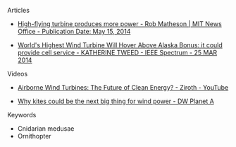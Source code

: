 Articles

* [High-flying turbine produces more power - Rob Matheson | MIT News Office - Publication Date: May 15, 2014](https://news.mit.edu/2014/high-flying-turbine-produces-more-power-0515)

* [World's Highest Wind Turbine Will Hover Above Alaska Bonus: it could provide cell service - KATHERINE TWEED - IEEE Spectrum - 25 MAR 2014](https://spectrum.ieee.org/first-commercial-floating-wind-turbine-hovers-above-alaska)

Videos

* [Airborne Wind Turbines: The Future of Clean Energy? - Ziroth - YouTube](https://youtu.be/NqORBETo9TM?si=n0o8sNrsMiAvc0Cj)

* [Why kites could be the next big thing for wind power - DW Planet A](https://youtu.be/bvbgoJMQm9E?si=R2iRlJMSFT5_wrdk)

Keywords
* Cnidarian medusae
* Ornithopter
